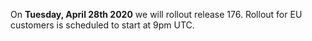On **Tuesday, April 28th 2020** we will rollout release 176. Rollout for EU customers is scheduled to start at 9pm UTC.
